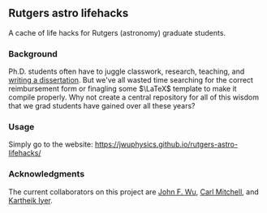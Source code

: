 ## Rutgers astro lifehacks

A cache of life hacks for Rutgers (astronomy) graduate students.

### Background

Ph.D. students often have to juggle classwork, research, teaching, and [writing a dissertation](http://phdcomics.com/comics/archive.php?comicid=1164). But we've all wasted time searching for the correct reimbursement form or finagling some $\LaTeX$ template to make it compile properly. Why not create a central repository for all of this wisdom that we grad students have gained over all these years?

### Usage

Simply go to the website: https://jwuphysics.github.io/rutgers-astro-lifehacks/

### Acknowledgments

The current collaborators on this project are [John F. Wu](https://github.com/jwuphysics), [Carl Mitchell](https://github.com/carlmitchell), and [Kartheik Iyer](https://github.com/protopotato).
